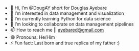 - 👋 Hi, I’m @DougAY short for Douglas Ayebare
- 👀 I’m interested in data management and visualization
- 🌱 I’m currently learning Python for data science
- 💞️ I’m looking to collaborate on data management pipelines
- 📫 How to reach me || ayebared@gmail.com
- 😄 Pronouns: He/Him
- ⚡ Fun fact: Last born and true replica of my father :)

<!---
DougAY/DougAY is a ✨ special ✨ repository because its `README.md` (this file) appears on your GitHub profile.
You can click the Preview link to take a look at your changes.
--->
